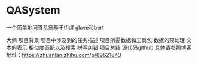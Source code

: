 # QASystem
 一个简单地问答系统基于tfidf glove和bert
 
大纲
    项目背景
    项目中涉及到的任务描述
    项目所需数据和工具包
    数据的预处理
    文本的表示
    相似度匹配以及搜索
    拼写纠错
    项目总结
    源代码github
具体请参照博客地址：https://zhuanlan.zhihu.com/p/89621843
